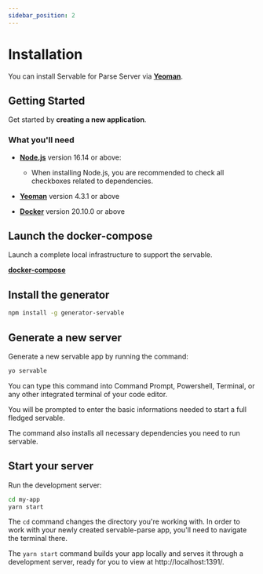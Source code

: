 ```yaml
---
sidebar_position: 2
---
```


# Installation

You can install Servable for Parse Server via **[Yeoman](https://yeoman.io)**.

## Getting Started

Get started by **creating a new application**.

### What you'll need

- **[Node.js](https://nodejs.org/en/download/)** version 16.14 or above:
  - When installing Node.js, you are recommended to check all checkboxes related to dependencies.

- **[Yeoman](https://yeoman.io)** version 4.3.1 or above

- **[Docker](https://docker.io)** version 20.10.0 or above

## Launch the docker-compose 

Launch a complete local infrastructure to support the servable.

**[docker-compose](../static/docker-compose.yaml)**

## Install the generator

```bash
npm install -g generator-servable
```
<!-- ## Create a new folder 

```bash
mkdir myApp && cd myApp
``` -->

## Generate a new server

Generate a new servable app by running the command:

```bash
yo servable
```

You can type this command into Command Prompt, Powershell, Terminal, or any other integrated terminal of your code editor.

You will be prompted to enter the basic informations needed to start a full fledged servable.

The command also installs all necessary dependencies you need to run servable.

## Start your server

Run the development server:

```bash
cd my-app
yarn start
```

The `cd` command changes the directory you're working with. In order to work with your newly created servable-parse app, you'll need to navigate the terminal there.

The `yarn start` command builds your app locally and serves it through a development server, ready for you to view at http://localhost:1391/.
